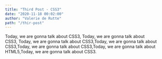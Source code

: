 ```yaml
---
title: "Third Post - CSS3"
date: "2020-11-18 00:02:00"
author: "Valerie de Rutte"
path: "/thir-post"
---
```


Today, we are gonna talk about CSS3, Today, we are gonna talk about CSS3, Today, we are gonna talk about CSS3,Today, we are gonna talk about CSS3,Today, we are gonna talk about CSS3,Today, we are gonna talk about HTML5,Today, we are gonna talk about CSS3.
